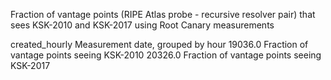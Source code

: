 Fraction of vantage points (RIPE Atlas probe - recursive resolver pair) that sees KSK-2010 and KSK-2017 using Root Canary measurements

created_hourly		Measurement date, grouped by hour
19036.0				Fraction of vantage points seeing KSK-2010
20326.0				Fraction of vantage points seeing KSK-2017